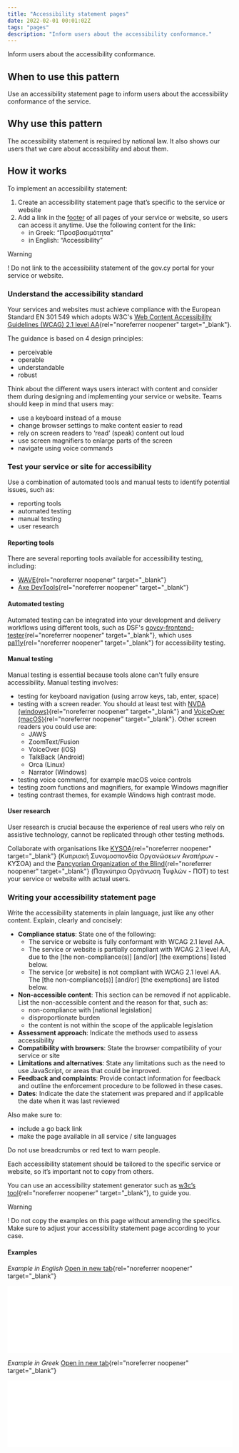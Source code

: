 ```yaml
---
title: "Accessibility statement pages"
date: 2022-02-01 00:01:02Z
tags: "pages"
description: "Inform users about the accessibility conformance."
---
```


Inform users about the accessibility conformance.

## When to use this pattern
Use an accessibility statement page to inform users about the accessibility conformance of the service.

## Why use this pattern
The accessibility statement is required by national law. It also shows our users that we care about accessibility and about them. 

## How it works

To implement an accessibility statement:

1. Create an accessibility statement page that’s specific to the service or website  
2. Add a link in the [footer](../../components/footer/) of all pages of your service or website, so users can access it anytime. Use the following content for the link: 
	- in Greek: “Προσβασιμότητα” 
	- in English: “Accessibility”

<div class="govcy-alert-notification govcy-br-5 govcy-br-info govcy-px-0">
    <div class="govcy-alert-notification-header govcy-fw-bold govcy-bg-info govcy-fs-4">Warning</div>
    <div class="govcy-alert-notification-body">
        <p class="govcy-pl-4 govcy-pt-6">
		<span class="govcy-warning-text govcy-d-inline">
			<span class="govcy-warning-text-icon" aria-hidden="true">!</span></span>
			Do not link to the accessibility statement of the gov.cy portal for your service or website. 
		</p>
    </div>
</div>

### Understand the accessibility standard  
Your services and websites must achieve compliance with the European Standard EN 301 549 which adopts W3C's [Web Content Accessibility Guidelines (WCAG) 2.1 level AA](https://www.w3.org/TR/WCAG21/){rel="noreferrer noopener" target="_blank"}. 

The guidance is based on 4 design principles: 
- perceivable 
- operable 
- understandable 
- robust

Think about the different ways users interact with content and consider them during designing and implementing your service or website. Teams should keep in mind that users may: 
- use a keyboard instead of a mouse 
- change browser settings to make content easier to read 
- rely on screen readers to ‘read’ (speak) content out loud 
- use screen magnifiers to enlarge parts of the screen 
- navigate using voice commands 

### Test your service or site for accessibility 

Use a combination of automated tools and manual tests to identify potential issues, such as: 
- reporting tools 
- automated testing 
- manual testing 
- user research 

#### Reporting tools 

There are several reporting tools available for accessibility testing, including: 
- [WAVE](https://wave.webaim.org/){rel="noreferrer noopener" target="_blank"} 
- [Axe DevTools](https://www.deque.com/axe/devtools/){rel="noreferrer noopener" target="_blank"} 

#### Automated testing 
Automated testing can be integrated into your development and delivery workflows using different tools, such as DSF's [govcy-frontend-tester](https://www.npmjs.com/package/@gov-cy/govcy-frontend-tester){rel="noreferrer noopener" target="_blank"}, which uses [pa11y](https://pa11y.org/){rel="noreferrer noopener" target="_blank"} for accessibility testing.   

#### Manual testing
Manual testing is essential because tools alone can't fully ensure accessibility. Manual testing involves: 
- testing for keyboard navigation (using arrow keys, tab, enter, space) 
- testing with a screen reader. You should at least test with [NVDA (windows)](https://www.nvaccess.org/download/){rel="noreferrer noopener" target="_blank"} and [VoiceOver (macOS)](https://support.apple.com/guide/voiceover/welcome/mac){rel="noreferrer noopener" target="_blank"}. Other screen readers you could use are:
	- JAWS 
	- ZoomText/Fusion 
	- VoiceOver (iOS) 
	- TalkBack (Android) 
	- Orca (Linux) 
	- Narrator (Windows) 
- testing voice command, for example macOS voice controls 
- testing zoom functions and magnifiers, for example Windows magnifier 
- testing contrast themes, for example Windows high contrast mode.

#### User research
User research is crucial because the experience of real users who rely on assistive technology, cannot be replicated through other testing methods.  

Collaborate with organisations like [KYSOA](https://www.kysoa.org.cy/){rel="noreferrer noopener" target="_blank"} (Κυπριακή Συνομοσπονδία Οργανώσεων Αναπήρων - ΚΥΣΟΑ) and the [Pancyprian Organization of the Blind](https://pot.org.cy/){rel="noreferrer noopener" target="_blank"} (Παγκύπρια Οργάνωση Τυφλών - ΠΟΤ) to test your service or website with actual users.  

### Writing your accessibility statement page 

Write the accessibility statements in plain language, just like any other content. Explain, clearly and concisely:
- **Compliance status**: State one of the following: 
	- The service or website is fully conformant with WCAG 2.1 level AA. 
	- The service or website is partially compliant with WCAG 2.1 level AA, due to the [the non-compliance(s)] [and/or] [the exemptions] listed below.  
	- The service [or website] is not compliant with WCAG 2.1 level AA. The [the non-compliance(s)] [and/or] [the exemptions] are listed below.  
- **Non-accessible content**: This section can be removed if not applicable. List the non-accessible content and the reason for that, such as: 
	- non-compliance with [national legislation] 
	- disproportionate burden 
	- the content is not within the scope of the applicable legislation 
- **Assessment approach**: Indicate the methods used to assess accessibility
- **Compatibility with browsers**: State the browser compatibility of your service or site 
- **Limitations and alternatives**: State any limitations such as the need to use JavaScript, or areas that could be improved. 
- **Feedback and complaints**: Provide contact information for feedback and outline the enforcement procedure to be followed in these cases. 
- **Dates**: Indicate the date the statement was prepared and if applicable the date when it was last reviewed

Also make sure to: 
- include a go back link 
- make the page available in all service / site languages  

Do not use breadcrumbs or red text to warn people. 

Each accessibility statement should be tailored to the specific service or website, so it’s important not to copy from others. 

You can use an accessibility statement generator such as [w3c’s tool](https://www.w3.org/WAI/planning/statements/generator/#create){rel="noreferrer noopener" target="_blank"}, to guide you. 


<div class="govcy-alert-notification govcy-br-5 govcy-br-info govcy-px-0">
    <div class="govcy-alert-notification-header govcy-fw-bold govcy-bg-info govcy-fs-4">Warning</div>
    <div class="govcy-alert-notification-body">
        <p class="govcy-pl-4 govcy-pt-6">
		<span class="govcy-warning-text govcy-d-inline">
			<span class="govcy-warning-text-icon" aria-hidden="true">!</span></span>
			Do not copy the examples on this page without amending the specifics. Make sure to adjust your accessibility statement page according to your case.  
		</p>
    </div>
</div>

#### Examples

*Example in English*
[Open in new tab](../../samples/accessibility-en/){rel="noreferrer noopener" target="_blank"}

<iframe src="../../samples/accessibility-en/" width="100%" frameborder="0" scrolling="no" class="govcy-br-1 govcy-br-standard govcy-mb-4" onload="resizeIframe(this)"></iframe>


*Example in Greek*
[Open in new tab](../../samples/accessibility-el/){rel="noreferrer noopener" target="_blank"}

<iframe src="../../samples/accessibility-el/" width="100%" frameborder="0" scrolling="no" class="govcy-br-1 govcy-br-standard govcy-mb-4" onload="resizeIframe(this)"></iframe>
